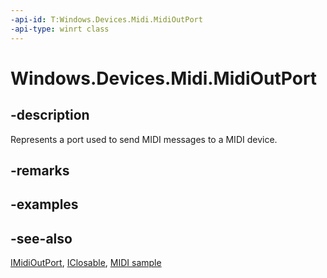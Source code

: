 ```yaml
---
-api-id: T:Windows.Devices.Midi.MidiOutPort
-api-type: winrt class
---
```


<!-- Class syntax.
public class MidiOutPort : Windows.Devices.Midi.IMidiOutPort, Windows.Foundation.IClosable
-->

# Windows.Devices.Midi.MidiOutPort

## -description
Represents a port used to send MIDI messages to a MIDI device.

## -remarks

## -examples

## -see-also
[IMidiOutPort](imidioutport.md), [IClosable](../windows.foundation/iclosable.md), [MIDI  sample](https://go.microsoft.com/fwlink/p/?LinkID=394281)
